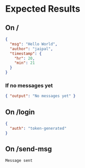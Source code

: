 # Expected Results

## On /

```json
{
  "msg": "Hello World",
  "author": "jaipal",
  "timestamp": {
    "hr": 20,
    "min": 21
  }
}
```
### If no messages yet

```json
{ "output": "No messages yet" }
```

## On /login

```json
{
  "auth": "token-generated"
}
```

## On /send-msg

`Message sent`

